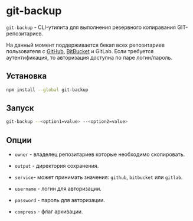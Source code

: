 # git-backup

`git-backup` - CLI-утилита для выполнения резервного копиравания GIT-репозитариев.

На данный момент поддерживается бекап всех репозитариев пользователя с [GitHub](https://github.com/), [BitBucket](https://bitbucket.com/) и GitLab. Если требуется аутентификация, то авторизация доступна по паре логин/пароль.

## Установка

```bash
npm install --global git-backup
```

## Запуск

```bash
git-backup --<option1=value> --<option2=value>
```

## Опции

* `owner` - владелец репозитариев которые необходимо скопировать.

* `output` - директория сохранения.

* `service`- может принимать значения: `github`, `bitbucket` или `gitlab`.

* `username` - логин для авторизации.

* `password` - пароль для авторизации.

* `compress` - флаг архивации.